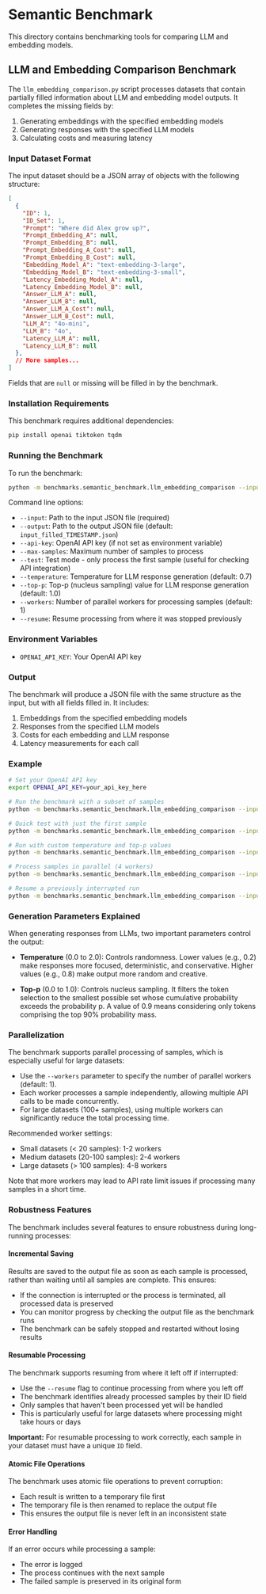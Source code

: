 # Semantic Benchmark

This directory contains benchmarking tools for comparing LLM and embedding models.

## LLM and Embedding Comparison Benchmark

The `llm_embedding_comparison.py` script processes datasets that contain partially filled information about LLM and embedding model outputs. It completes the missing fields by:

1. Generating embeddings with the specified embedding models
2. Generating responses with the specified LLM models
3. Calculating costs and measuring latency

### Input Dataset Format

The input dataset should be a JSON array of objects with the following structure:

```json
[
  {
    "ID": 1,
    "ID_Set": 1,
    "Prompt": "Where did Alex grow up?",
    "Prompt_Embedding_A": null,
    "Prompt_Embedding_B": null,
    "Prompt_Embedding_A_Cost": null,
    "Prompt_Embedding_B_Cost": null,
    "Embedding_Model_A": "text-embedding-3-large",
    "Embedding_Model_B": "text-embedding-3-small",
    "Latency_Embedding_Model_A": null,
    "Latency_Embedding_Model_B": null,
    "Answer_LLM_A": null,
    "Answer_LLM_B": null,
    "Answer_LLM_A_Cost": null,
    "Answer_LLM_B_Cost": null,
    "LLM_A": "4o-mini",
    "LLM_B": "4o",
    "Latency_LLM_A": null,
    "Latency_LLM_B": null
  },
  // More samples...
]
```

Fields that are `null` or missing will be filled in by the benchmark.

### Installation Requirements

This benchmark requires additional dependencies:

```bash
pip install openai tiktoken tqdm
```

### Running the Benchmark

To run the benchmark:

```bash
python -m benchmarks.semantic_benchmark.llm_embedding_comparison --input path/to/input.json --output path/to/output.json
```

Command line options:

- `--input`: Path to the input JSON file (required)
- `--output`: Path to the output JSON file (default: `input_filled_TIMESTAMP.json`)
- `--api-key`: OpenAI API key (if not set as environment variable)
- `--max-samples`: Maximum number of samples to process
- `--test`: Test mode - only process the first sample (useful for checking API integration)
- `--temperature`: Temperature for LLM response generation (default: 0.7)
- `--top-p`: Top-p (nucleus sampling) value for LLM response generation (default: 1.0)
- `--workers`: Number of parallel workers for processing samples (default: 1)
- `--resume`: Resume processing from where it was stopped previously

### Environment Variables

- `OPENAI_API_KEY`: Your OpenAI API key

### Output

The benchmark will produce a JSON file with the same structure as the input, but with all fields filled in. It includes:

1. Embeddings from the specified embedding models
2. Responses from the specified LLM models
3. Costs for each embedding and LLM response
4. Latency measurements for each call

### Example

```bash
# Set your OpenAI API key
export OPENAI_API_KEY=your_api_key_here

# Run the benchmark with a subset of samples
python -m benchmarks.semantic_benchmark.llm_embedding_comparison --input data/prompts.json --output results/filled_prompts.json --max-samples 10

# Quick test with just the first sample
python -m benchmarks.semantic_benchmark.llm_embedding_comparison --input data/prompts.json --output results/test_result.json --test

# Run with custom temperature and top-p values
python -m benchmarks.semantic_benchmark.llm_embedding_comparison --input data/prompts.json --output results/creative_results.json --temperature 0.9 --top-p 0.95

# Process samples in parallel (4 workers)
python -m benchmarks.semantic_benchmark.llm_embedding_comparison --input data/prompts.json --output results/parallel_results.json --workers 4

# Resume a previously interrupted run
python -m benchmarks.semantic_benchmark.llm_embedding_comparison --input data/prompts.json --output results/filled_prompts.json --resume
```

### Generation Parameters Explained

When generating responses from LLMs, two important parameters control the output:

- **Temperature** (0.0 to 2.0): Controls randomness. Lower values (e.g., 0.2) make responses more focused, deterministic, and conservative. Higher values (e.g., 0.8) make output more random and creative.

- **Top-p** (0.0 to 1.0): Controls nucleus sampling. It filters the token selection to the smallest possible set whose cumulative probability exceeds the probability p. A value of 0.9 means considering only tokens comprising the top 90% probability mass.

### Parallelization

The benchmark supports parallel processing of samples, which is especially useful for large datasets:

- Use the `--workers` parameter to specify the number of parallel workers (default: 1).
- Each worker processes a sample independently, allowing multiple API calls to be made concurrently.
- For large datasets (100+ samples), using multiple workers can significantly reduce the total processing time.

Recommended worker settings:
- Small datasets (< 20 samples): 1-2 workers
- Medium datasets (20-100 samples): 2-4 workers
- Large datasets (> 100 samples): 4-8 workers

Note that more workers may lead to API rate limit issues if processing many samples in a short time.

### Robustness Features

The benchmark includes several features to ensure robustness during long-running processes:

#### Incremental Saving

Results are saved to the output file as soon as each sample is processed, rather than waiting until all samples are complete. This ensures:

- If the connection is interrupted or the process is terminated, all processed data is preserved
- You can monitor progress by checking the output file as the benchmark runs
- The benchmark can be safely stopped and restarted without losing results

#### Resumable Processing

The benchmark supports resuming from where it left off if interrupted:

- Use the `--resume` flag to continue processing from where you left off
- The benchmark identifies already processed samples by their ID field
- Only samples that haven't been processed yet will be handled
- This is particularly useful for large datasets where processing might take hours or days

**Important:** For resumable processing to work correctly, each sample in your dataset must have a unique `ID` field.

#### Atomic File Operations

The benchmark uses atomic file operations to prevent corruption:

- Each result is written to a temporary file first
- The temporary file is then renamed to replace the output file
- This ensures the output file is never left in an inconsistent state

#### Error Handling

If an error occurs while processing a sample:

- The error is logged
- The process continues with the next sample
- The failed sample is preserved in its original form 